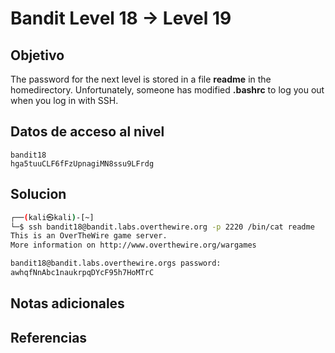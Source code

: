 # Bandit Level 18 → Level 19

## Objetivo
The password for the next level is stored in a file **readme** in the homedirectory. Unfortunately, someone has modified **.bashrc** to log you out when you log in with SSH.

## Datos de acceso al nivel
```
bandit18
hga5tuuCLF6fFzUpnagiMN8ssu9LFrdg
```

## Solucion
```bash
┌──(kali㉿kali)-[~]
└─$ ssh bandit18@bandit.labs.overthewire.org -p 2220 /bin/cat readme         
This is an OverTheWire game server. 
More information on http://www.overthewire.org/wargames

bandit18@bandit.labs.overthewire.orgs password: 
awhqfNnAbc1naukrpqDYcF95h7HoMTrC

```

## Notas adicionales

## Referencias